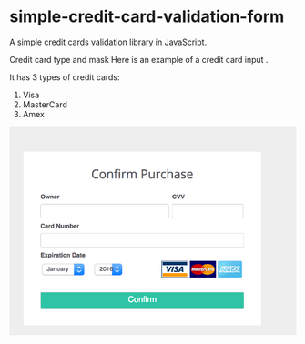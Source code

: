 # simple-credit-card-validation-form
A simple credit cards validation library in JavaScript.

Credit card type and mask
Here is  an example of a credit card input .

It has 3 types of credit cards:
1. Visa
2. MasterCard
3. Amex

![alt text](https://github.com/dhimiterbundo/simple-credit-card-validation-form/blob/master/assets/images/Screenshot.png)
